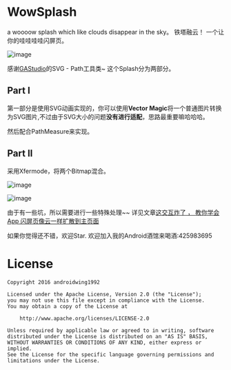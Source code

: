 # WowSplash
a woooow splash which like clouds disappear in the sky。 铁塔融云！ 一个让你的哇哇哇哇闪屏页。

![image](https://github.com/githubwing/WowSplash/raw/master/img/img.gif)

感谢[GAStudio](https://github.com/Ajian-studio)的SVG - Path工具类~
这个Splash分为两部分。
## Part I

第一部分是使用SVG动画实现的，你可以使用**Vector Magic**将一个普通图片转换为SVG图片,不过由于SVG大小的问题**没有进行适配**，思路最重要嘛哈哈哈。

然后配合PathMeasure来实现。

## Part II
采用Xfermode，将两个Bitmap混合。

![image](https://github.com/githubwing/WowSplash/raw/master/img/xfermode.png)

![image](https://github.com/githubwing/WowSplash/raw/master/img/zzz.png)

由于有一些坑，所以需要进行一些特殊处理~~ 详见文章[这交互炸了 ， 教你学会 App 闪屏页像云一样扩散到主页面](https://www.diycode.cc/topics/512)

如果你觉得还不错，欢迎Star. 欢迎加入我的Android酒馆来喝酒:425983695



# License

    Copyright 2016 androidwing1992

    Licensed under the Apache License, Version 2.0 (the "License");
    you may not use this file except in compliance with the License.
    You may obtain a copy of the License at
    
        http://www.apache.org/licenses/LICENSE-2.0
    
    Unless required by applicable law or agreed to in writing, software
    distributed under the License is distributed on an "AS IS" BASIS,
    WITHOUT WARRANTIES OR CONDITIONS OF ANY KIND, either express or implied.
    See the License for the specific language governing permissions and
    limitations under the License.
